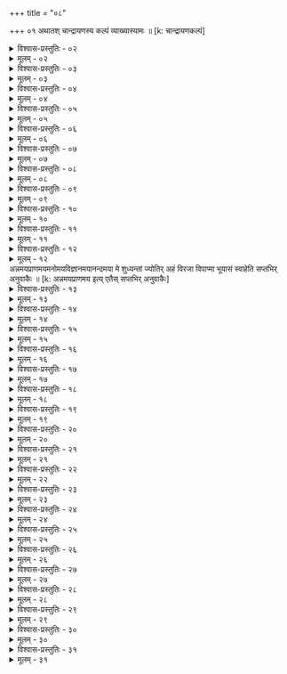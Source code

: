 +++
title = "०८"

+++
०१  अथातश् चान्द्रायणस्य कल्पं व्याख्यास्यामः ॥ [k: चान्द्रायणकल्पं]

<details><summary>विश्वास-प्रस्तुतिः - ०२</summary>

०२  शुक्लचतुर्दशीम् उपवसेत् ॥
</details>

<details><summary>मूलम् - ०२</summary>

०२  शुक्लचतुर्दशीम् उपवसेत् ॥
</details>

<details><summary>विश्वास-प्रस्तुतिः - ०३</summary>

०३  केशश्मश्रुलोमनखानि वापयित्वापि वा श्मश्रूण्य् एवाहतंवासो वसानः सत्यं ब्रुवन्न् आवसथम् अभ्युपेयात् ॥
</details>

<details><summary>मूलम् - ०३</summary>

०३  केशश्मश्रुलोमनखानि वापयित्वापि वा श्मश्रूण्य् एवाहतंवासो वसानः सत्यं ब्रुवन्न् आवसथम् अभ्युपेयात् ॥
</details>

<details><summary>विश्वास-प्रस्तुतिः - ०४</summary>

०४  तस्मिन्न् अस्य सकृत्प्रणीतो ऽग्निर् अरण्योर् निर्मन्थ्यो वा ॥
</details>

<details><summary>मूलम् - ०४</summary>

०४  तस्मिन्न् अस्य सकृत्प्रणीतो ऽग्निर् अरण्योर् निर्मन्थ्यो वा ॥
</details>

<details><summary>विश्वास-प्रस्तुतिः - ०५</summary>

०५  ब्रह्मचारी सुहृत् प्रैषायोपकल्पी स्यात् ॥
</details>

<details><summary>मूलम् - ०५</summary>

०५  ब्रह्मचारी सुहृत् प्रैषायोपकल्पी स्यात् ॥
</details>

<details><summary>विश्वास-प्रस्तुतिः - ०६</summary>

०६  हविष्यं च व्रतोपायनीयम् ॥ [k: व्रतोपायनम्]
</details>

<details><summary>मूलम् - ०६</summary>

०६  हविष्यं च व्रतोपायनीयम् ॥ [k: व्रतोपायनम्]
</details>

<details><summary>विश्वास-प्रस्तुतिः - ०७</summary>

०७  अग्निम् उपसमाधाय संपरिस्तीर्याग्निमुखात् कृत्वापक्वाज् जुहोति ॥
</details>

<details><summary>मूलम् - ०७</summary>

०७  अग्निम् उपसमाधाय संपरिस्तीर्याग्निमुखात् कृत्वापक्वाज् जुहोति ॥
</details>

<details><summary>विश्वास-प्रस्तुतिः - ०८</summary>

०८  अग्नये या तिथिः स्यान् नक्षत्राय सदैवताय । अत्राह गोरमन्वतेति चान्द्रमसीं पञ्चमीं द्यावापृथिवीभ्यां षष्ठीमहोरात्राभ्यां सप्तमीं रौद्रीम् अष्टमीं सौरीं नवमीं वारुणींदशमीम् ऐन्द्रीम् एकादशीं वैश्वदेवीं द्वादशीम् इति ॥
</details>

<details><summary>मूलम् - ०८</summary>

०८  अग्नये या तिथिः स्यान् नक्षत्राय सदैवताय । अत्राह गोरमन्वतेति चान्द्रमसीं पञ्चमीं द्यावापृथिवीभ्यां षष्ठीमहोरात्राभ्यां सप्तमीं रौद्रीम् अष्टमीं सौरीं नवमीं वारुणींदशमीम् ऐन्द्रीम् एकादशीं वैश्वदेवीं द्वादशीम् इति ॥
</details>

<details><summary>विश्वास-प्रस्तुतिः - ०९</summary>

०९  अथापराः समामनन्ति दिग्भ्यश् च सदैवताभ्य उरोरन्तरिक्षाय सदैवताय ॥
</details>

<details><summary>मूलम् - ०९</summary>

०९  अथापराः समामनन्ति दिग्भ्यश् च सदैवताभ्य उरोरन्तरिक्षाय सदैवताय ॥
</details>

<details><summary>विश्वास-प्रस्तुतिः - १०</summary>

१०  नवोनवो भवति जायमान इति सौविष्टकृतींहुत्वाथैतद् धविरुच्छिष्टं कंसे वा चमसे वा व्युद्धृत्यहविष्यैर् व्यञ्जनैर् उपसिच्य पञ्चदश पिण्डान् प्रकृतिस्थान् प्राश्नाति ॥
</details>

<details><summary>मूलम् - १०</summary>

१०  नवोनवो भवति जायमान इति सौविष्टकृतींहुत्वाथैतद् धविरुच्छिष्टं कंसे वा चमसे वा व्युद्धृत्यहविष्यैर् व्यञ्जनैर् उपसिच्य पञ्चदश पिण्डान् प्रकृतिस्थान् प्राश्नाति ॥
</details>

<details><summary>विश्वास-प्रस्तुतिः - ११</summary>

११  प्राणाय त्वेति प्रथमम् । अपानाय त्वेति द्वितीयम् । व्यानाय त्वेति तृतीयम् । उदानाय त्वेति चतुर्थम् । समानायत्वेति पञ्चमम् । यदा चत्वारो द्वाभ्यां पूर्वम् । यदा त्रयोद्वाभ्यां द्वाभ्यां पूर्वौ । यदा द्वौ द्वाभ्यां पूर्वं त्रिभिरुत्तरम् । एकं सर्वैः ॥
</details>

<details><summary>मूलम् - ११</summary>

११  प्राणाय त्वेति प्रथमम् । अपानाय त्वेति द्वितीयम् । व्यानाय त्वेति तृतीयम् । उदानाय त्वेति चतुर्थम् । समानायत्वेति पञ्चमम् । यदा चत्वारो द्वाभ्यां पूर्वम् । यदा त्रयोद्वाभ्यां द्वाभ्यां पूर्वौ । यदा द्वौ द्वाभ्यां पूर्वं त्रिभिरुत्तरम् । एकं सर्वैः ॥
</details>

<details><summary>विश्वास-प्रस्तुतिः - १२</summary>

१२  निग्राभ्या स्थेति । अपः पीत्वाथाज्याहुतीरुपजुहोति । प्राणापानव्यानोदानसमाना मे शुध्यन्तां ज्योतिरहं विरजा विपाप्मा भूयासं स्वाहा । वाङ्मनः । शिरःपाणि । त्वक्चर्ममांस [k: त्वक्चर्म] । शब्दस्पर्शरूप पृथिव्यप्तेजो । [k: शब्दस्पर्श पृथिवी]
</details>

<details><summary>मूलम् - १२</summary>

१२  निग्राभ्या स्थेति । अपः पीत्वाथाज्याहुतीरुपजुहोति । प्राणापानव्यानोदानसमाना मे शुध्यन्तां ज्योतिरहं विरजा विपाप्मा भूयासं स्वाहा । वाङ्मनः । शिरःपाणि । त्वक्चर्ममांस [k: त्वक्चर्म] । शब्दस्पर्शरूप पृथिव्यप्तेजो । [k: शब्दस्पर्श पृथिवी]
</details>
अन्नमयप्राणमयमनोमयविज्ञानमयानन्दमया मे शुध्यन्तां ज्योतिर्
अहं विरजा विपाप्मा भूयासं स्वाहेति सप्तभिर् अनुवाकैः ॥ [k: अन्नमयप्राणमय इत्य् एतैस् सप्तभिर् अनुवाकैः]

<details><summary>विश्वास-प्रस्तुतिः - १३</summary>

१३  जयप्रभृति सिद्धम् आ धेनुवरप्रदानात् ॥
</details>

<details><summary>मूलम् - १३</summary>

१३  जयप्रभृति सिद्धम् आ धेनुवरप्रदानात् ॥
</details>

<details><summary>विश्वास-प्रस्तुतिः - १४</summary>

१४  सौरीभिर् आदित्यम् उपतिष्ठते चान्द्रमसीभिश् चन्द्रमसम् ॥
</details>

<details><summary>मूलम् - १४</summary>

१४  सौरीभिर् आदित्यम् उपतिष्ठते चान्द्रमसीभिश् चन्द्रमसम् ॥
</details>

<details><summary>विश्वास-प्रस्तुतिः - १५</summary>

१५  अग्ने त्वं सु जागृहीति संविशञ् जपति ॥
</details>

<details><summary>मूलम् - १५</summary>

१५  अग्ने त्वं सु जागृहीति संविशञ् जपति ॥
</details>

<details><summary>विश्वास-प्रस्तुतिः - १६</summary>

१६  त्वम् अग्ने व्रतपा असीति प्रबुद्धः ॥
</details>

<details><summary>मूलम् - १६</summary>

१६  त्वम् अग्ने व्रतपा असीति प्रबुद्धः ॥
</details>

<details><summary>विश्वास-प्रस्तुतिः - १७</summary>

१७  स्त्रीशूद्रैर् नाभिभाषेत मूत्रपुरीषे नावेक्षेत ॥
</details>

<details><summary>मूलम् - १७</summary>

१७  स्त्रीशूद्रैर् नाभिभाषेत मूत्रपुरीषे नावेक्षेत ॥
</details>

<details><summary>विश्वास-प्रस्तुतिः - १८</summary>

१८  अमेध्यं दृष्ट्वा जपति । अबद्धं मनो दरिद्रं चक्षुः सूर्योज्योतिषां श्रेष्ठो दीक्षे मा मा हासीर् इति ॥ [क् अद्द्स्: अथ यद्य् एनमभिवर्षत्य् उन्दतीर् बलं धत्तेति]
</details>

<details><summary>मूलम् - १८</summary>

१८  अमेध्यं दृष्ट्वा जपति । अबद्धं मनो दरिद्रं चक्षुः सूर्योज्योतिषां श्रेष्ठो दीक्षे मा मा हासीर् इति ॥ [क् अद्द्स्: अथ यद्य् एनमभिवर्षत्य् उन्दतीर् बलं धत्तेति]
</details>

<details><summary>विश्वास-प्रस्तुतिः - १९</summary>

१९  प्रथमायाम् अपरपक्षस्य चतुर्दश ग्रासान् ॥
</details>

<details><summary>मूलम् - १९</summary>

१९  प्रथमायाम् अपरपक्षस्य चतुर्दश ग्रासान् ॥
</details>

<details><summary>विश्वास-प्रस्तुतिः - २०</summary>

२०  एवम् एकापचयेनामावास्यायाः ॥
</details>

<details><summary>मूलम् - २०</summary>

२०  एवम् एकापचयेनामावास्यायाः ॥
</details>

<details><summary>विश्वास-प्रस्तुतिः - २१</summary>

२१  अमावास्यायां ग्रासो न विद्यते ॥
</details>

<details><summary>मूलम् - २१</summary>

२१  अमावास्यायां ग्रासो न विद्यते ॥
</details>

<details><summary>विश्वास-प्रस्तुतिः - २२</summary>

२२  अथ [k omits अथ] प्रथमायां पूर्वपक्षस्यैकः । द्वौद्वितीयायाम् [k: द्वितीयस्याम्] ॥
</details>

<details><summary>मूलम् - २२</summary>

२२  अथ [k omits अथ] प्रथमायां पूर्वपक्षस्यैकः । द्वौद्वितीयायाम् [k: द्वितीयस्याम्] ॥
</details>

<details><summary>विश्वास-प्रस्तुतिः - २३</summary>

२३  एवम् एकोपचयेना पौर्णमास्याः ॥
</details>

<details><summary>मूलम् - २३</summary>

२३  एवम् एकोपचयेना पौर्णमास्याः ॥
</details>

<details><summary>विश्वास-प्रस्तुतिः - २४</summary>

२४  पौर्णमास्यां स्थालीपाकस्य जुहोत्य् अग्नये या तिथिः स्यान्नक्षत्रेभ्यश् च सदैवतेभ्यः ॥
</details>

<details><summary>मूलम् - २४</summary>

२४  पौर्णमास्यां स्थालीपाकस्य जुहोत्य् अग्नये या तिथिः स्यान्नक्षत्रेभ्यश् च सदैवतेभ्यः ॥
</details>

<details><summary>विश्वास-प्रस्तुतिः - २५</summary>

२५  पुरस्ताच् छ्रोणाया अभिजितः सदैवतस्य हुत्वा गांब्राह्मणेभ्यो दद्यात् ॥
</details>

<details><summary>मूलम् - २५</summary>

२५  पुरस्ताच् छ्रोणाया अभिजितः सदैवतस्य हुत्वा गांब्राह्मणेभ्यो दद्यात् ॥
</details>

<details><summary>विश्वास-प्रस्तुतिः - २६</summary>

२६  तद् एतच् चान्द्रायणं पिपीलिकामध्यम् । विपरीतं यवमध्यम् ॥
</details>

<details><summary>मूलम् - २६</summary>

२६  तद् एतच् चान्द्रायणं पिपीलिकामध्यम् । विपरीतं यवमध्यम् ॥
</details>

<details><summary>विश्वास-प्रस्तुतिः - २७</summary>

२७  अतो ऽन्यतरच् चरित्वा सर्वेभ्यः पातकेभ्यः पापकृच् छुद्धोभवति ॥
</details>

<details><summary>मूलम् - २७</summary>

२७  अतो ऽन्यतरच् चरित्वा सर्वेभ्यः पातकेभ्यः पापकृच् छुद्धोभवति ॥
</details>

<details><summary>विश्वास-प्रस्तुतिः - २८</summary>

२८  कामाय कामायैतद् आहार्यम् इत्य् आचक्षते ॥
</details>

<details><summary>मूलम् - २८</summary>

२८  कामाय कामायैतद् आहार्यम् इत्य् आचक्षते ॥
</details>

<details><summary>विश्वास-प्रस्तुतिः - २९</summary>

२९  यं कामं कामयते तम् एतेनाप्नोति ॥
</details>

<details><summary>मूलम् - २९</summary>

२९  यं कामं कामयते तम् एतेनाप्नोति ॥
</details>

<details><summary>विश्वास-प्रस्तुतिः - ३०</summary>

३०  एतेन वा ऋषय आत्मानं शोधयित्वा पुरा कर्माण्य् असाधयन् । तद् एतद् धन्यं पुण्यं पुत्र्यं पौत्र्यं पशव्यम् आयुष्यं स्वर्ग्यंयशस्यं सार्वकामिकम् ॥
</details>

<details><summary>मूलम् - ३०</summary>

३०  एतेन वा ऋषय आत्मानं शोधयित्वा पुरा कर्माण्य् असाधयन् । तद् एतद् धन्यं पुण्यं पुत्र्यं पौत्र्यं पशव्यम् आयुष्यं स्वर्ग्यंयशस्यं सार्वकामिकम् ॥
</details>

<details><summary>विश्वास-प्रस्तुतिः - ३१</summary>

३१  नक्षत्राणां द्युतिं सूर्याचन्द्रमसोर् एव [k omits एव]सायुज्यं सलोकताम् आप्नोति य उ चैनद् अधीते । य उ चैनद् अधीते ॥
</details>

<details><summary>मूलम् - ३१</summary>

३१  नक्षत्राणां द्युतिं सूर्याचन्द्रमसोर् एव [k omits एव]सायुज्यं सलोकताम् आप्नोति य उ चैनद् अधीते । य उ चैनद् अधीते ॥
</details>
